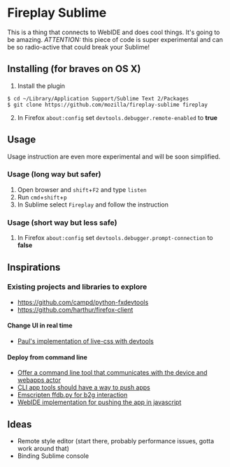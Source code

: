 # Fireplay Sublime

This is a thing that connects to WebIDE and does cool things. It's going to be amazing.
*ATTENTION:* this piece of code is super experimental and can be so radio-active that could break your Sublime!

## Installing (for braves on OS X)

1. Install the plugin
```
$ cd ~/Library/Application Support/Sublime Text 2/Packages
$ git clone https://github.com/mozilla/fireplay-sublime fireplay
```
2. In Firefox `about:config` set `devtools.debugger.remote-enabled` to **true**

## Usage

Usage instruction are even more experimental and will be soon simplified.

### Usage (long way but safer)

1. Open browser and `shift`+`F2` and type `listen`
2. Run `cmd`+`shift`+`p`
3. In Sublime select `Fireplay` and follow the instruction

### Usage (short way but less safe)

1. In Firefox `about:config` set `devtools.debugger.prompt-connection` to **false**

## Inspirations
### Existing projects and libraries to explore

* https://github.com/campd/python-fxdevtools
* https://github.com/harthur/firefox-client

#### Change UI in real time
* [Paul's implementation of live-css with devtools](https://github.com/paulrouget/firefox-remote-styleEditors/blob/master/libs/fxui.py)

#### Deploy from command line

* [Offer a command line tool that communicates with the device and webapps actor](https://bugzilla.mozilla.org/show_bug.cgi?id=1023084)
* [CLI app tools should have a way to push apps](https://bugzilla.mozilla.org/show_bug.cgi?id=1035185#c1)
* [Emscripten ffdb.py for b2g interaction](https://github.com/kripken/emscripten/blob/master/tools/ffdb.py)
* [WebIDE implementation for pushing the app in javascript](http://mxr.mozilla.org/mozilla-central/source/toolkit/devtools/apps/app-actor-front.js)

## Ideas

* Remote style editor (start there, probably performance issues, gotta work around that)
* Binding Sublime console
